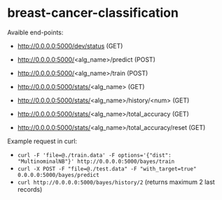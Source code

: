 # breast-cancer-classification

Avaible end-points:
  - http://0.0.0.0:5000/dev/status (GET)
  - http://0.0.0.0:5000/<alg_name>/predict (POST)
  - http://0.0.0.0:5000/<alg_name>/train (POST)
  
  - http://0.0.0.0:5000/stats/<alg_name> (GET)
  - http://0.0.0.0:5000/stats/<alg_name>/history/\<num\> (GET)
  - http://0.0.0.0:5000/stats/<alg_name>/total_accuracy (GET)
  - http://0.0.0.0:5000/stats/<alg_name>/total_accuracy/reset (GET)
  
  
Example request in curl:

 - `curl -F 'file=@./train.data' -F options='{"dist": "MultinominalNB"}' http://0.0.0.0:5000/bayes/train `
 - `curl -X POST -F "file=@./test.data" -F "with_target=true" 0.0.0.0:5000/bayes/predict`
 - `curl http://0.0.0.0:5000/bayes/history/2` (returns maximum 2 last records)
